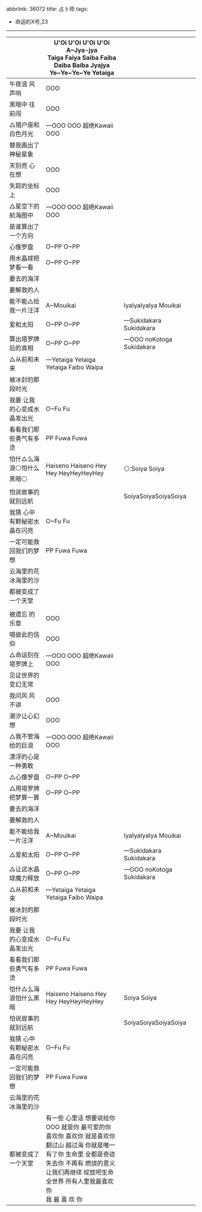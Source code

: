 abbrlink: 36072
title: 占卜师
tags:
  - 命运的X号,23
---
|      |U'Oi U'Oi U'Oi U'Oi<br>A~Jya-jya<br>Taiga Faiya Saiba Faiba Daiba Baiba Jyajya<br>Ye~Ye~Ye~Ye Yetaiga|      |
|--|--|--|
|午夜浪 风声响|OOO|      |
|黑暗中 往前闯|OOO|      |
|△猎户座和白色月光|—OOO OOO 超绝Kawaii OOO|      |
|替我画出了神秘星象|      |      |
|天别亮 心在想|OOO|      |
|失踪的坐标上|OOO|      |
|△星空下的航海图中|—OOO OOO 超绝Kawaii OOO|      |
|是谁算出了一个方向|      |      |
|心像罗盘|O~PP O~PP |      |
|用水晶球把梦看一看|O~PP O~PP |      |
|要去的海洋|      |      |
|要解救的人|      |      |
|能不能△给我一片汪洋|A~Mouikai|IyaIyaIyaIya Mouikai|
|爱和太阳|O~PP O~PP |—Sukidakara Sukidakara|
|算出塔罗牌后的真相|O~PP O~PP |—OOO noKotoga Sukidakara|
|△从前和未来|—Yetaiga Yetaiga Yetaiga Faibo Waipa|      |
|被冰封的那段时光|      |      |
|我要 让我的心变成水晶发出光|O~Fu Fu|      |
|看看我们那些勇气有多烫|PP Fuwa Fuwa|      |
|怕什△么海浪⚪怕什么黑暗⚪|Haiseno Haiseno Hey Hey HeyHeyHeyHey|⚪:Soiya Soiya|
|怕说故事的就别远航|      |SoiyaSoiyaSoiyaSoiya|
|我猜 心中有颗秘密水晶在闪亮|O~Fu Fu|      |
|一定可能救回我们的梦想|PP Fuwa Fuwa|      |
|云海里的花冰海里的沙|      |      |
|都被变成了一个天堂|      |      |
|      |      |      |
|被遗忘 的乐章|OOO|      |
|唱彼此的信仰|OOO|      |
|△命运刻在塔罗牌上|—OOO OOO 超绝Kawaii OOO|      |
|见证世界的变幻无常|      |      |
|我问风 风不讲|OOO|      |
|潮汐让心幻想|OOO|      |
|△我不管海给的巨浪|—OOO OOO 超绝Kawaii OOO|      |
|漂浮的心是一种勇敢|      |      |
|△心像罗盘|O~PP O~PP |      |
|△用塔罗牌把梦算一算|O~PP O~PP |      |
|要去的海洋|      |      |
|要解救的人|      |      |
|能不能给我一片汪洋|A~Mouikai|IyaIyaIyaIya Mouikai|
|△爱和太阳|O~PP O~PP |—Sukidakara Sukidakara|
|△让这水晶球魔力释放|O~PP O~PP |—OOO noKotoga Sukidakara|
|△从前和未来|—Yetaiga Yetaiga Yetaiga Faibo Waipa|      |
|被冰封的那段时光|      |      |
|我要 让我的心变成水晶发出光|O~Fu Fu|      |
|看看我们那些勇气有多烫|PP Fuwa Fuwa|      |
|怕什△么海浪怕什么黑暗|Haiseno Haiseno Hey Hey HeyHeyHeyHey|Soiya Soiya|
|怕说故事的就别远航|      |SoiyaSoiyaSoiyaSoiya|
|我猜 心中有颗秘密水晶在闪亮|O~Fu Fu|      |
|一定可能救回我们的梦想|PP Fuwa Fuwa|      |
|云海里的花冰海里的沙|      |      |
|都被变成了一个天堂|有一些 心里话 想要说给你<br>OOO 就是你 最可爱的你<br>喜欢你 喜欢你 就是喜欢你<br>翻过山 越过海 你就是唯一<br>有了你 生命里 全都是奇迹<br>失去你 不再有 燃烧的意义<br>让我们再继续 绽放吧生命<br>全世界 所有人里我最喜欢你<br>我 最 喜 欢 你|      |